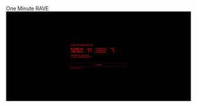 One Minute RAVE
![](https://raw.githubusercontent.com/DjordjevicN/Rave-event-frontend/main/rave-party.jpg)
